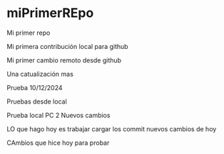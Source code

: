 # miPrimerREpo

Mi primer repo

Mi primera contribución local para github

Mi primer cambio remoto desde github

Una catualización mas

Prueba 10/12/2024

Pruebas desde local

Prueba local PC 2
Nuevos cambios

LO que hago hoy es trabajar
cargar los commit
nuevos cambios de hoy

CAmbios que hice hoy para probar
